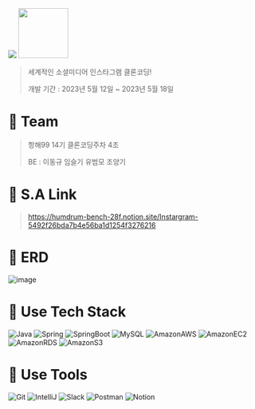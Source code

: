 <img src="https://capsule-render.vercel.app/api?type=soft&color=auto&height=150&section=header&text=🧑‍💻Instagram%20클론코딩!👩‍💻&fontSize=70" />
<!-- # Instagram 클론코딩 -->

<img src="https://github.com/yoobeommo/cloneInstagram/assets/105355963/c7585792-7a70-4617-81e7-205f272fb5d6"  width="100" height="100"/>

>   세계적인 소셜미디어 인스타그램 클론코딩!  
>
>   개발 기간 : 2023년 5월 12일 ~ 2023년 5월 18일

<h1 align="left">👬 Team </h1>

> 항해99 14기 클론코딩주차 4조
> 
> BE : 이동규 임슬기 유범모 조양기

<h1 align="left">🔗 S.A Link </h1>

> https://humdrum-bench-28f.notion.site/Instargram-5492f26bda7b4e56ba1d1254f3276216


<h1 align="left">🎨 ERD </h1>

![image](https://github.com/yoobeommo/cloneInstagram/assets/105355963/a33c809f-8361-496d-a8ee-4bb03c7f567e)


 <h1 align="left">🔨 Use Tech Stack </h1>

![Java](https://img.shields.io/badge/Java-007396.svg?&style=for-the-badge&logo=Java&logoColor=white)
![Spring](https://img.shields.io/badge/Spring-6DB33F.svg?&style=for-the-badge&logo=Spring&logoColor=white)
![SpringBoot](https://img.shields.io/badge/SpringBoot-6DB33F.svg?&style=for-the-badge&logo=SpringBoot&logoColor=white)
![MySQL](https://img.shields.io/badge/MySQL-4479A1.svg?&style=for-the-badge&logo=MySQL&logoColor=white)
![AmazonAWS](https://img.shields.io/badge/Amazon%20AWS-232F3E.svg?&style=for-the-badge&logo=AmazonAWS&logoColor=white)
![AmazonEC2](https://img.shields.io/badge/Amazon%20EC2-FF9900.svg?&style=for-the-badge&logo=AmazonEC2&logoColor=white)
![AmazonRDS](https://img.shields.io/badge/Amazon%20RDS-527FFF.svg?&style=for-the-badge&logo=AmazonRDS&logoColor=white)
![AmazonS3](https://img.shields.io/badge/Amazon%20S3-569A31.svg?&style=for-the-badge&logo=AmazonS3&logoColor=white)

<h1 align="left">🔨 Use Tools </h1>

![Git](https://img.shields.io/badge/Git-F05032.svg?&style=for-the-badge&logo=Git&logoColor=white)
![IntelliJ](https://img.shields.io/badge/IntelliJ%20IDEA-000000.svg?&style=for-the-badge&logo=IntelliJ%20IDEA&logoColor=white)
![Slack](https://img.shields.io/badge/Slack-4A154B.svg?&style=for-the-badge&logo=Slack&logoColor=white)
![Postman](https://img.shields.io/badge/Postman-FF6C37.svg?&style=for-the-badge&logo=Postman&logoColor=white)
![Notion](https://img.shields.io/badge/Notion-000000.svg?&style=for-the-badge&logo=Notion&logoColor=white)

